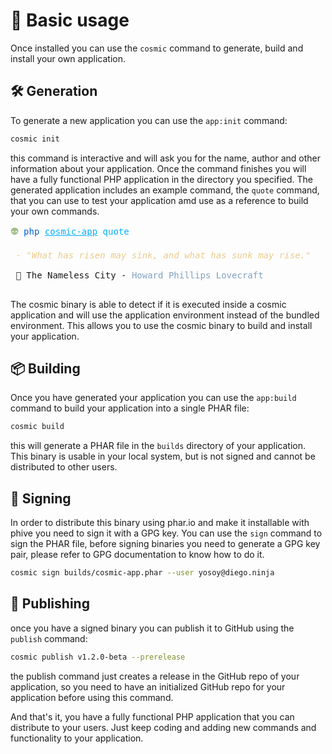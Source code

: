 # 🧰 Basic usage

Once installed you can use the `cosmic` command to generate, build and install your own application.

## 🛠️ Generation

To generate a new application you can use the `app:init` command:

```bash
cosmic init
```
this command is interactive and will ask you for the name, author and other information about your application. Once the command finishes you will have a fully functional PHP application in the directory you specified.
The generated application includes an example command, the `quote` command,  that you can use to test your application amd use as a reference to build your own commands.

<pre><font color="#A3BE8C"><b>👽</b></font> <font color="#005FD7">php</font> <font color="#00AFFF"><u style="text-decoration-style:single">cosmic-app</u></font> <font color="#00AFFF">quote</font>

 <font color="#EBCB8B"><i>- &quot;What has risen may sink, and what has sunk may rise.&quot;</i></font>

 🐙 The Nameless City - <font color="#81A1C1">Howard Phillips Lovecraft</font> 

</pre>

The cosmic binary is able to detect if it is executed inside a cosmic application and will use the application environment instead of the bundled environment. This allows you to use the cosmic binary to build and install your application.


## 📦 Building

Once you have generated your application you can use the `app:build` command to build your application into a single PHAR file:

```bash
cosmic build
```
this will generate a PHAR file in the `builds` directory of your application. This binary is usable in your local system, but is not signed and cannot be distributed to other users. 

## 🔑 Signing
In order to distribute this binary using phar.io and make it installable with phive you need to sign it with a GPG key. You can use the `sign` command to sign the PHAR file, before signing binaries you need to generate a GPG key pair, please refer to GPG documentation to know how to do it.

```bash
cosmic sign builds/cosmic-app.phar --user yosoy@diego.ninja
```

## 🚀 Publishing 

once you have a signed binary you can publish it to GitHub using the `publish` command:

```bash
cosmic publish v1.2.0-beta --prerelease
```

the publish command just creates a release in the GitHub repo of your application, so you need to have an initialized GitHub repo for your application before using this command. 


And that's it, you have a fully functional PHP application that you can distribute to your users. Just keep coding and adding new commands and functionality to your application.
